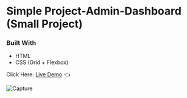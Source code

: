 # Simple Project-Admin-Dashboard (Small Project)

### Built With

- HTML
- CSS (Grid + Flexbox)

Click Here: [Live Demo](https://swhag.github.io/Project-Admin-Dashboard/) :point_left:

![Capture](https://user-images.githubusercontent.com/109196962/213093835-eb512747-9111-46b7-8bea-1adc47fd8ad7.PNG)
